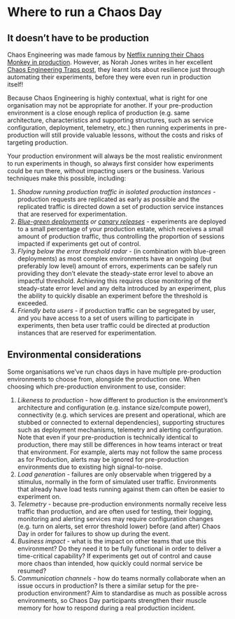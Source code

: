 # Where to run a Chaos Day

## It doesn’t have to be production

Chaos Engineering was made famous by [Netflix running their Chaos Monkey in production](https://www.gremlin.com/chaos-monkey/). However, as Norah Jones writes in her excellent [Chaos Engineering Traps post](https://medium.com/@njones\_18523/chaos-engineering-traps-e3486c526059), they learnt lots about resilience just through automating their experiments, before they were even run in production itself!

Because Chaos Engineering is highly contextual, what is right for one organisation may not be appropriate for another. If your pre-production environment is a close enough replica of production (e.g. same architecture, characteristics and supporting structures, such as service configuration, deployment, telemetry, etc.) then running experiments in pre-production will still provide valuable lessons, without the costs and risks of targeting production.

Your production environment will always be the most realistic environment to run experiments in though, so always first consider how experiments could be run there, without impacting users or the business. Various techniques make this possible, including:

1. _Shadow running production traffic in isolated production instances_ - production requests are replicated as early as possible and the replicated traffic is directed down a set of production service instances that are reserved for experimentation.
2. [_Blue-green deployments_](https://martinfowler.com/bliki/BlueGreenDeployment.html) _or_ [_canary releases_](https://launchdarkly.com/blog/what-is-a-canary-release/) - experiments are deployed to a small percentage of your production estate, which receives a small amount of production traffic, thus controlling the proportion of sessions impacted if experiments get out of control.
3. _Flying below the error threshold radar_ - (in combination with blue-green deployments) as most complex environments have an ongoing (but preferably low level) amount of errors, experiments can be safely run providing they don’t elevate the steady-state error level to above an impactful threshold. Achieving this requires close monitoring of the steady-state error level and any delta introduced by an experiment, plus the ability to quickly disable an experiment before the threshold is exceeded.
4. _Friendly beta users_ - if production traffic can be segregated by user, and you have access to a set of users willing to participate in experiments, then beta user traffic could be directed at production instances that are reserved for experimentation.

## Environmental considerations

Some organisations we’ve run chaos days in have multiple pre-production environments to choose from, alongside the production one. When choosing which pre-production environment to use, consider:

1. _Likeness to production_ - how different to production is the environment’s architecture and configuration (e.g. instance size/compute power), connectivity (e.g. which services are present and operational, which are stubbed or connected to external dependencies), supporting structures such as deployment mechanisms, telemetry and alerting configuration. Note that even if your pre-production is technically identical to production, there may still be differences in how teams interact or treat that environment. For example, alerts may not follow the same process as for Production, alerts may be ignored for pre-production environments due to existing high signal-to-noise.
2. _Load generation_ - failures are only observable when triggered by a stimulus, normally in the form of simulated user traffic. Environments that already have load tests running against them can often be easier to experiment on.
3. _Telemetry_ - because pre-production environments normally receive less traffic than production, and are often used for testing, their logging, monitoring and alerting services may require configuration changes (e.g. turn on alerts, set error threshold lower) before (and after)  Chaos Day in order for failures to show up during the event.&#x20;
4. _Business impact_ - what is the impact on other teams that use this environment? Do they need it to be fully functional in order to deliver a time-critical capability? If experiments get out of control and cause more chaos than intended, how quickly could normal service be resumed?
5. _Communication channels_ - how do teams normally collaborate when an issue occurs in production? Is there a similar setup for the pre-production environment? Aim to standardise as much as possible across environments, so Chaos Day participants strengthen their muscle memory for how to respond during a real production incident.
